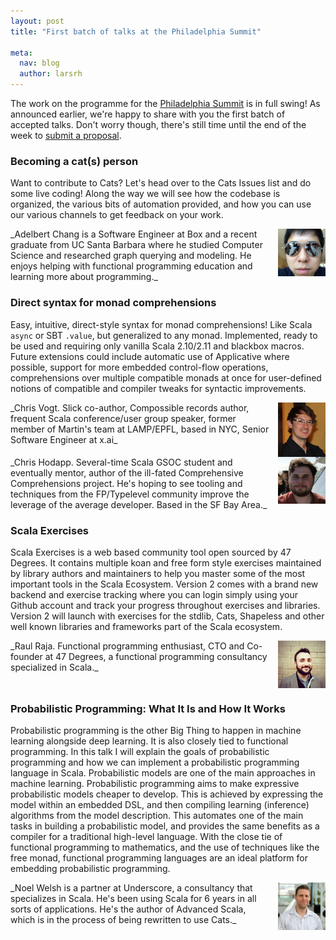 ```yaml
---
layout: post
title: "First batch of talks at the Philadelphia Summit"

meta:
  nav: blog
  author: larsrh
---
```


The work on the programme for the [Philadelphia Summit][philadelphia] is in full swing!
As announced earlier, we're happy to share with you the first batch of accepted talks.
Don't worry though, there's still time until the end of the week to [submit a proposal][cfp].

### Becoming a cat(s) person

Want to contribute to Cats?
Let's head over to the Cats Issues list and do some live coding!
Along the way we will see how the codebase is organized, the various bits of automation provided, and how you can use our various channels to get feedback on your work.

<img src="/img/media/speakers/adelbertchang.jpeg" style="float: right; width: 15%; margin-left: 1em;">
_Adelbert Chang is a Software Engineer at Box and a recent graduate from UC Santa Barbara where he studied Computer Science and researched graph querying and modeling. He enjoys helping with functional programming education and learning more about programming._
<br style="clear: both;">

### Direct syntax for monad comprehensions

Easy, intuitive, direct-style syntax for monad comprehensions!
Like Scala `async` or SBT `.value`, but generalized to any monad.
Implemented, ready to be used and requiring only vanilla Scala 2.10/2.11 and blackbox macros.
Future extensions could include automatic use of Applicative where possible, support for more embedded control-flow operations, comprehensions over multiple compatible monads at once for user-defined notions of compatible and compiler tweaks for syntactic improvements.

<img src="/img/media/speakers/chrisvogt.jpg" style="float: right; width: 15%; margin-left: 1em;">
_Chris Vogt. Slick co-author, Compossible records author, frequent Scala conference/user group speaker, former member of Martin's team at LAMP/EPFL, based in NYC, Senior Software Engineer at x.ai_
<br style="clear: both;">

<img src="/img/media/speakers/chrishodapp.jpg" style="float: right; width: 15%; margin-left: 1em;">
_Chris Hodapp. Several-time Scala GSOC student and eventually mentor, author of the ill-fated Comprehensive Comprehensions project. He's hoping to see tooling and techniques from the FP/Typelevel community improve the leverage of the average developer. Based in the SF Bay Area._
<br style="clear: both;">

### Scala Exercises

Scala Exercises is a web based community tool open sourced by 47 Degrees.
It contains multiple koan and free form style exercises maintained by library authors and maintainers to help you master some of the most important tools in the Scala Ecosystem.
Version 2 comes with a brand new backend and exercise tracking where you can login simply using your Github account and track your progress throughout exercises and libraries.
Version 2 will launch with exercises for the stdlib, Cats, Shapeless and other well known libraries and frameworks part of the Scala ecosystem.

<img src="/img/media/speakers/raulraja.jpg" style="float: right; width: 15%; margin-left: 1em;">
_Raul Raja. Functional programming enthusiast, CTO and Co-founder at 47 Degrees, a functional programming consultancy specialized in Scala._
<br style="clear: both;">

### Probabilistic Programming: What It Is and How It Works

Probabilistic programming is the other Big Thing to happen in machine learning alongside deep learning.
It is also closely tied to functional programming. In this talk I will explain the goals of probabilistic programming and how we can implement a probabilistic programming language in Scala.
Probabilistic models are one of the main approaches in machine learning.
Probabilistic programming aims to make expressive probabilistic models cheaper to develop.
This is achieved by expressing the model within an embedded DSL, and then compiling learning (inference) algorithms from the model description.
This automates one of the main tasks in building a probabilistic model, and provides the same benefits as a compiler for a traditional high-level language.
With the close tie of functional programming to mathematics, and the use of techniques like the free monad, functional programming languages are an ideal platform for embedding probabilistic programming.

<img src="/img/media/speakers/noelwelsh.png" style="float: right; width: 15%; margin-left: 1em;">
_Noel Welsh is a partner at Underscore, a consultancy that specializes in Scala. He's been using Scala for 6 years in all sorts of applications. He's the author of Advanced Scala, which is in the process of being rewritten to use Cats._
<br style="clear: both;">

[philadelphia]: /event/2016-03-summit-philadelphia/
[cfp]: http://goo.gl/forms/SX3plxsOKb
